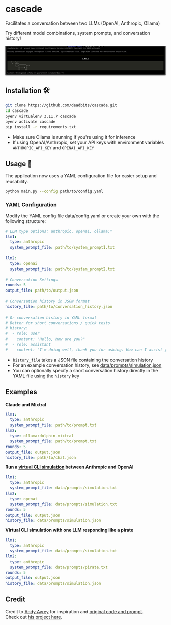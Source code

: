 # cascade
Facilitates a conversation between two LLMs (OpenAI, Anthropic, Ollama)

Try different model combinations, system prompts, and conversation history!

![example](/data/assets/1.png)

## Installation 🛠️
```bash
git clone https://github.com/deadbits/cascade.git
cd cascade
pyenv virtualenv 3.11.7 cascade
pyenv activate cascade
pip install -r requirements.txt
```

* Make sure Ollama is running if you're using it for inference
* If using OpenAI/Anthropic, set your API keys with environment variables `ANTHROPIC_API_KEY` and `OPENAI_API_KEY`

## Usage 🚀

The application now uses a YAML configuration file for easier setup and reusability.

```bash
python main.py --config path/to/config.yaml
```

### YAML Configuration

Modify the YAML config file data/config.yaml or create your own with the following structure:

```yaml
# LLM type options: anthropic, openai, ollama:*
llm1:
  type: anthropic
  system_prompt_file: path/to/system_prompt1.txt

llm2:
  type: openai
  system_prompt_file: path/to/system_prompt2.txt

# Conversation Settings
rounds: 5
output_file: path/to/output.json

# Conversation history in JSON format
history_file: path/to/conversation_history.json

# Or conversation history in YAML format
# Better for short conversations / quick tests
# history:
#  - role: user
#    content: "Hello, how are you?"
#  - role: assistant
#    content: "I'm doing well, thank you for asking. How can I assist you today?"
```

* `history_file` takes a JSON file containing the conversation history
* For an example conversation history, see [data/prompts/simulation.json](data/prompts/simulation.json)
* You can optionally specify a short conversation history directly in the YAML file using the `history` key

## Examples

**Claude and Mixtral**  
```yaml
llm1:
  type: anthropic
  system_prompt_file: path/to/prompt.txt
llm2:
  type: ollama:dolphin-mixtral
  system_prompt_file: path/to/prompt.txt
rounds: 5
output_file: output.json
history_file: path/to/chat.json
```

**Run a [virtual CLI simulation](https://twitter.com/AndyAyrey/status/1769942282168664104) between Anthropic and OpenAI**  
```yaml
llm1:
  type: anthropic
  system_prompt_file: data/prompts/simulation.txt
llm2:
  type: openai
  system_prompt_file: data/prompts/simulation.txt
rounds: 5
output_file: output.json
history_file: data/prompts/simulation.json
```

**Virtual CLI simulation with one LLM responding like a pirate**
```yaml
llm1:
  type: anthropic
  system_prompt_file: data/prompts/simulation.txt
llm2:
  type: anthropic
  system_prompt_file: data/prompts/pirate.txt
rounds: 5
output_file: output.json
history_file: data/prompts/simulation.json
```

## Credit
Credit to [Andy Ayrey](https://twitter.com/AndyAyrey/status/1769942282168664104) for inspiration and [original code and prompt](https://www.codedump.xyz/py/ZfkQmMk8I7ecLbIk).  
Check out [his project here](https://dreams-of-an-electric-mind.webflow.io/).